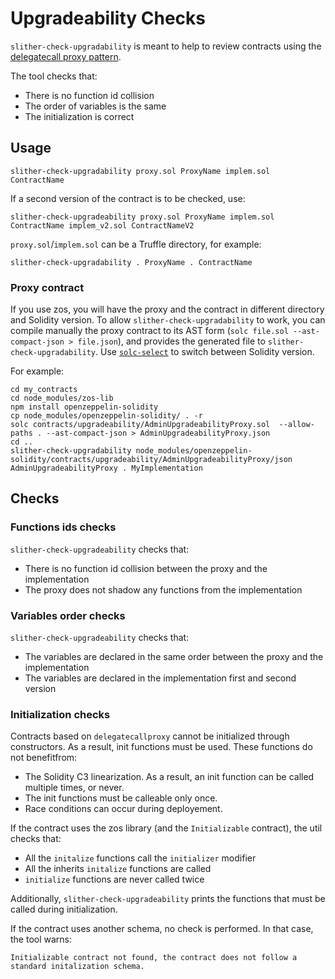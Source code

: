 # Upgradeability Checks

`slither-check-upgradability` is meant to help to review contracts using the [delegatecall proxy pattern](https://blog.trailofbits.com/2018/09/05/contract-upgrade-anti-patterns/).

The tool checks that:
- There is no function id collision
- The order of variables is the same
- The initialization is correct

## Usage
```
slither-check-upgradability proxy.sol ProxyName implem.sol ContractName
```

If a second version of the contract is to be checked, use:

```
slither-check-upgradeability proxy.sol ProxyName implem.sol ContractName implem_v2.sol ContractNameV2
```

`proxy.sol`/`implem.sol` can be a Truffle directory, for example: 
```
slither-check-upgradability . ProxyName . ContractName
```

### Proxy contract
If you use zos, you will have the proxy and the contract in different directory and Solidity version.
To allow `slither-check-upgradability` to work, you can compile manually the proxy contract to its AST form (`solc file.sol --ast-compact-json > file.json`), and provides the generated file to `slither-check-upgradability`. Use [`solc-select`](https://github.com/crytic/solc-select) to switch between Solidity version.

For example:
```
cd my_contracts
cd node_modules/zos-lib
npm install openzeppelin-solidity
cp node_modules/openzeppelin-solidity/ . -r
solc contracts/upgradeability/AdminUpgradeabilityProxy.sol  --allow-paths . --ast-compact-json > AdminUpgradeabilityProxy.json
cd ..
slither-check-upgradability node_modules/openzeppelin-solidity/contracts/upgradeability/AdminUpgradeabilityProxy/json AdminUpgradeabilityProxy . MyImplementation
```

## Checks

### Functions ids checks
`slither-check-upgradeability` checks that:
- There is no function id collision between the proxy and the implementation
- The proxy does not shadow any functions from the implementation

### Variables order checks
`slither-check-upgradeability` checks that:
- The variables are declared in the same order between the proxy and the implementation
- The variables are declared in the implementation first and second version


### Initialization checks

Contracts based on `delegatecallproxy` cannot be initialized through constructors. As a result, init functions must be used. These functions do not benefitfrom:
- The Solidity C3 linearization. As a result, an init function can be called multiple times, or never.
- The init functions must be calleable only once.
- Race conditions can occur during deployement.

If the contract uses the zos library (and the `Initializable` contract), the util checks that:
 - All the `initalize` functions call the `initializer` modifier 
 - All the inherits `initalize` functions are called
 - `initialize` functions are never called twice

Additionally, `slither-check-upgradeability` prints the functions that must be called during initialization.

If the contract uses another schema, no check is performed. In that case, the tool warns:
```
Initializable contract not found, the contract does not follow a standard initalization schema.
```


